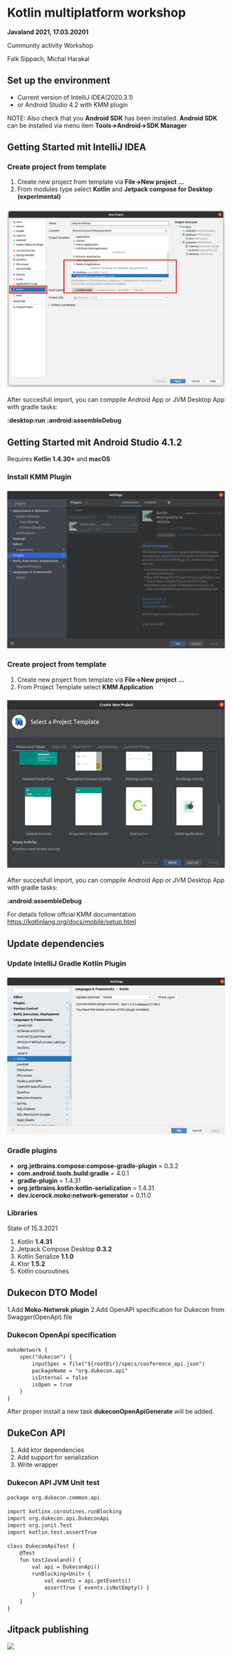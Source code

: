 # Kotlin multiplatform workshop

**Javaland 2021, 17.03.20201**

Cummunity activity Workshop

Falk Sippach, Michal Harakal


## Set up the environment

* Current version of IntelliJ IDEA(2020.3.1) 
* or Android Studio 4.2 with KMM plugin

NOTE: Also check that you **Android SDK** has been installed.
**Android SDK** can be installed via menu item **Tools->Android->SDK Manager**

## Getting Started mit IntelliJ IDEA

### Create project from template

1. Create new project from template via **File->New project ...**
2. From modules type select **Kotlin** and **Jetpack compose for Desktop (experimental)**

<h3 align="center">
  <img src="docs/images/new_project_wizard_01.png" alt="Project wizard, screen 1" />
</h3>

After succesfull import, you can comppile Android App or JVM Desktop App with gradle tasks:

**:desktop:run**
**:android:assembleDebug**

## Getting Started mit Android Studio 4.1.2

Requires **Kotlin 1.4.30+** and **macOS**

### Install KMM Plugin

<h3 align="center">
  <img src="docs/images/as_kmm_plugin.png" alt="Android studio, KMM Plugin" />
</h3>

### Create project from template

1. Create new project from template via **File->New project ...**
2. From Project Template select **KMM Application**

<h3 align="center">
  <img src="docs/images/as_new_project_wizard_01.png" alt="Project wizard, screen 1" />
</h3>

After succesfull import, you can comppile Android App or JVM Desktop App with gradle tasks:

**:android:assembleDebug**

For details follow offcial KMM documentation https://kotlinlang.org/docs/mobile/setup.html


## Update dependencies

### Update IntelliJ Gradle Kotlin Plugin
<h3 align="center">
  <img src="docs/images/kotlin-plugin.png" alt="Kotlin plugin" />
</h3>


### Gradle plugins

- **org.jetbrains.compose:compose-gradle-plugin** = 0.3.2
- **com.android.tools.build:gradle** = 4.0.1
- **gradle-plugin** = 1.4.31
- **org.jetbrains.kotlin:kotlin-serialization** = 1.4.31
- **dev.icerock.moko:network-generator** = 0.11.0

### Libraries
State of 15.3.2021

1. Kotlin **1.4.31**
2. Jetpack Compose Desktop **0.3.2**
3. Kotlin Serialize   **1.1.0**
4. Ktor **1.5.2**
5. Kotlin couroutines 


## Dukecon DTO Model

1.Add **Moko-Netwrok plugin**
2.Add OpenAPI specification for Dukecon from Swagger(OpenApi) file


### Dukecon OpenApi specification
```
mokoNetwork {
    spec("dukecon") {
        inputSpec = file("${rootDir}/specs/conference_api.json")
        packageName = "org.dukecon.api"
        isInternal = false
        isOpen = true
    }
}
```

After proper install a new task **dukeconOpenApiGenerate** will be added.


## DukeCon API 

1. Add ktor dependencies
2. Add support for serialization
3. Write wrapper


### Dukecon API JVM Unit test

```
package org.dukecon.common.api

import kotlinx.coroutines.runBlocking
import org.dukecon.api.DukeconApi
import org.junit.Test
import kotlin.test.assertTrue

class DukeconApiTest {
    @Test
    fun testJavaland() {
        val api = DukeconApi()
        runBlocking<Unit> {
            val events = api.getEvents()
            assertTrue { events.isNotEmpty() }
        }
    }
}
```

## Jitpack publishing

[![](https://jitpack.io/v/michalharakal/kmp-workshop.svg)](https://jitpack.io/#michalharakal/kmp-workshop)




